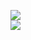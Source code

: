 [![](https://komarev.com/ghpvc/?username=akihironitta&color=green)](https://github.com/antonkomarev/github-profile-views-counter)  
[![](https://github-readme-stats.vercel.app/api?username=akihironitta&theme=solarized-light)](https://github.com/anuraghazra/github-readme-stats)  
